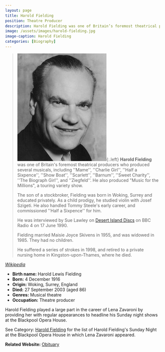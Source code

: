 ```yaml
---
layout: page
title: Harold Fielding
position: Theatre Producer
description: Harold Fielding was one of Britain’s foremost theatrical producers
image: /assets/images/harold-fielding.jpg
image-caption: Harold Fielding
categories: [Biography]
---
```


> ![Harold Fielding](/assets/images/harold-fielding.jpg){:.left}
> **Harold Fielding** was one of Britain's foremost theatrical producers who produced several musicals, including ''Mame'', ''Charlie Girl'', ''Half a Sixpence'', ''Show Boat'', ''Scarlett'', ''Barnum'', ''Sweet Charity'', ''The Biograph Girl'', and ''Ziegfeld''. He also produced &quot;Music for the Millions&quot;, a touring variety show.
>
> The son of a stockbroker, Fielding was born in Woking, Surrey and educated privately. As a child prodigy, he studied violin with Josef Szigeti. He also handled Tommy Steele's early career, and commissioned ''Half a Sixpence'' for him.
>
> He was interviewed by Sue Lawley on [Desert Island Discs](https://www.bbc.co.uk/programmes/p009404d) on BBC Radio 4 on 17 June 1990.
>
> Fielding married Maisie Joyce Skivens in 1955, and was widowed in 1985. They had no children.
>
> He suffered a series of strokes in 1998, and retired to a private nursing home in Kingston-upon-Thames, where he died.

<cite>[Wikipedia](https://en.wikipedia.org/wiki/Harold_Fielding)</cite>

* **Birth name:** Harold Lewis Fielding
* **Born:** 4 December 1916
* **Origin:** Woking, Surrey, England
* **Died:** 27 September 2003 (aged 86)
* **Genres:** Musical theatre
* **Occupation:** Theatre producer

Harold Fielding played a large part in the career of Lena Zavaroni by providing her with regular appearances to headline his Sunday night shows at the Blackpool Opera House.

See Category: [Harold Fielding](/categories/#Harold%20Fielding) for the list of Harold Fielding's Sunday Night at the Blackpool Opera House in which Lena Zavaroni appeared.

**Related Website:**
<span class="post-categories">
[Obituary](https://www.theguardian.com/news/2003/oct/01/guardianobituaries.artsobituaries)
</span>
